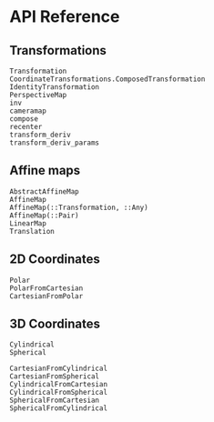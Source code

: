 # API Reference

## Transformations
```@docs
Transformation
CoordinateTransformations.ComposedTransformation
IdentityTransformation
PerspectiveMap
inv
cameramap
compose
recenter
transform_deriv
transform_deriv_params
```

## Affine maps
```@docs
AbstractAffineMap
AffineMap
AffineMap(::Transformation, ::Any)
AffineMap(::Pair)
LinearMap
Translation
```

## 2D Coordinates
```@docs
Polar
PolarFromCartesian
CartesianFromPolar
```

## 3D Coordinates
```@docs
Cylindrical
Spherical
```

```@docs
CartesianFromCylindrical
CartesianFromSpherical
CylindricalFromCartesian
CylindricalFromSpherical
SphericalFromCartesian
SphericalFromCylindrical
```
